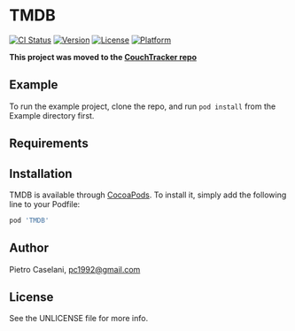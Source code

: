 # TMDB

[![CI Status](http://img.shields.io/travis/pietrocaselani/TMDB-Swift.svg?branch=master)](https://travis-ci.org/pietrocaselani/TMDB-Swift)
[![Version](https://img.shields.io/cocoapods/v/TMDB.svg?style=flat)](http://cocoapods.org/pods/TMDB)
[![License](https://img.shields.io/cocoapods/l/TMDB.svg?style=flat)](http://cocoapods.org/pods/TMDB)
[![Platform](https://img.shields.io/cocoapods/p/TMDB.svg?style=flat)](http://cocoapods.org/pods/TMDB)

**This project was moved to the [CouchTracker repo](https://github.com/pietrocaselani/CouchTracker)**

## Example

To run the example project, clone the repo, and run `pod install` from the Example directory first.

## Requirements

## Installation

TMDB is available through [CocoaPods](http://cocoapods.org). To install
it, simply add the following line to your Podfile:

```ruby
pod 'TMDB'
```

## Author

Pietro Caselani, pc1992@gmail.com

## License

See the UNLICENSE file for more info.
